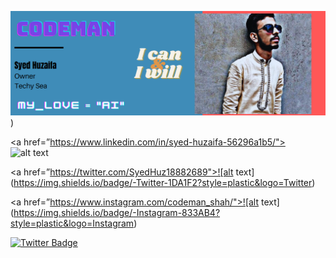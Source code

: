 [![Header](https://github.com/SyedHuzaifa007/SyedHuzaifa007/blob/main/Header.png "Header")](https://some-url.dev/))


  
<a href=”https://www.linkedin.com/in/syed-huzaifa-56296a1b5/"> ![alt text](https://img.shields.io/badge/-LinkedIn-0e76a8?style=plastic&logo=linkedIn)</a>
                                                               
<a href=”https://twitter.com/SyedHuz18882689">![alt text](https://img.shields.io/badge/-Twitter-1DA1F2?style=plastic&logo=Twitter) </a>
  
<a href=”https://www.instagram.com/codeman_shah/">![alt text](https://img.shields.io/badge/-Instagram-833AB4?style=plastic&logo=Instagram)</a>     
  
[![Twitter Badge](https://img.shields.io/badge/Twitter-Profile-informational?style=flat&logo=twitter&logoColor=white&color=1CA2F1)](https://twitter.com/BraydonCoyer)
  
<!--
**SyedHuzaifa007/SyedHuzaifa007** is a ✨ _special_ ✨ repository because its `README.md` (this file) appears on your GitHub profile.

Here are some ideas to get you started:

- 🔭 I’m currently working on ...
- 🌱 I’m currently learning ...
- 👯 I’m looking to collaborate on ...
- 🤔 I’m looking for help with ...
- 💬 Ask me about ...
- 📫 How to reach me: ...
- 😄 Pronouns: ...
- ⚡ Fun fact: ...
-->
